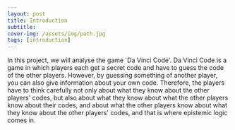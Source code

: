 ```yaml
---
layout: post
title: Introduction
subtitle: 
cover-img: /assets/img/path.jpg
tags: [introduction]
---
```


In this project, we will analyse the game `Da Vinci Code'. Da Vinci Code is a game in which players each get a secret code and have to guess the code of the other players. However, by guessing something of another player, you can also give information about your own code. Therefore, the players have to think carefully not only about what they know about the other players' codes, but also about what they know about what the other players know about their codes, and about what the other players know about what they know about the other players' codes, and that is where epistemic logic comes in.